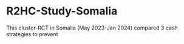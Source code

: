 # R2HC-Study-Somalia
This cluster-RCT in Somalia (May 2023-Jan 2024) compared 3 cash strategies to prevent 

